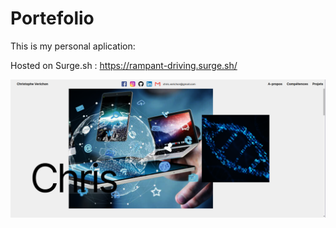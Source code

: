 # Portefolio

This is my personal aplication:

Hosted on Surge.sh :  https://rampant-driving.surge.sh/

![alt text](src/assets/images/monApp.PNG)
